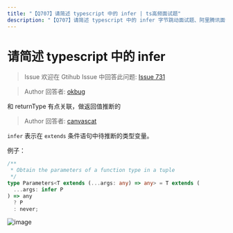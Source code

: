 ```yaml
---
title: "【Q707】请简述 typescript 中的 infer | ts高频面试题"
description: "【Q707】请简述 typescript 中的 infer 字节跳动面试题、阿里腾讯面试题、美团小米面试题。"
---
```


# 请简述 typescript 中的 infer

> Issue
> 欢迎在 Gtihub Issue 中回答此问题: [Issue 731](https://github.com/shfshanyue/Daily-Question/issues/731)

> Author
> 回答者: [okbug](https://github.com/okbug)

和 returnType 有点关联，做返回值推断的

> Author
> 回答者: [canvascat](https://github.com/canvascat)

`infer` 表示在 `extends` 条件语句中待推断的类型变量。

例子：

```ts
/**
 * Obtain the parameters of a function type in a tuple
 */
type Parameters<T extends (...args: any) => any> = T extends (
  ...args: infer P
) => any
  ? P
  : never;
```

![image](https://user-images.githubusercontent.com/31235016/169199143-86c51c9c-12a8-4512-bdaa-911d93116b97.png)

